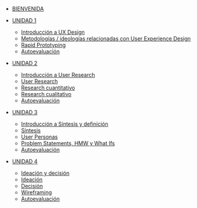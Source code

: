 
* [BIENVENIDA](README.md)

* [UNIDAD 1]()
   * [Introducción a UX Design](/02-educacion-continua/01-intro-uxd-1/Unidad-1/01-Introduccion-a-UX-Design.md)
   * [Metodologías / ideologías relacionadas con User Experience Design](/02-educacion-continua/01-intro-uxd-1/Unidad-1/02-Metodologias-relacionas-con-UXD.md)
   * [Rapid Prototyping](//02-educacion-continua/01-intro-uxd-1/Unidad-1/03-Rapid-prototyping.md)
   * [Autoevaluación](/02-educacion-continua/01-intro-uxd-1/Unidad-1/04-auto-evaluacion.md)
* [UNIDAD 2]() 
   * [Introducción a User Research](/02-educacion-continua/01-intro-uxd-1/Unidad-2/05-introduccion-user-reseach.md)
   * [User Research](/02-educacion-continua/01-intro-uxd-1/Unidad-2/06-user-research.md)
   * [Research cuantitativo](/02-educacion-continua/01-intro-uxd-1/Unidad-2/07-research-cuantitativo.md)
   * [Research cualitativo](/02-educacion-continua/01-intro-uxd-1/Unidad-2/08-research-cualitativo.md)
   * [Autoevaluación](/02-educacion-continua/01-intro-uxd-1/Unidad-2/08.1-auto-evaluacion.md)
* [UNIDAD 3]() 
   * [Introducción a Síntesis y definición](/02-educacion-continua/01-intro-uxd-1/Unidad-3/09-introduccion-sintesis-y-definicion.md)
   * [Síntesis](/02-educacion-continua/01-intro-uxd-1/Unidad-3/10-sintesis.md)
   * [User Personas](/02-educacion-continua/01-intro-uxd-1/Unidad-3/11-user-personas.md)
   * [Problem Statements, HMW y What Ifs](/02-educacion-continua/01-intro-uxd-1/Unidad-3/12-priorizacion.md)
   * [Autoevaluación](/02-educacion-continua/01-intro-uxd-1/Unidad-2/08.1-auto-evaluacion.md)
* [UNIDAD 4]() 
   * [Ideación y decisión](/02-educacion-continua/01-intro-uxd-1/Unidad-4/13-ideacion-y-decision.md)
   * [Ideación](/02-educacion-continua/01-intro-uxd-1/Unidad-4/14-ideacion.md)
   * [Decisión](/02-educacion-continua/01-intro-uxd-1/Unidad-4/15-decision.md)
   * [Wireframing](/02-educacion-continua/01-intro-uxd-1/Unidad-4/16-wireframing.md)
   * [Autoevaluación](/02-educacion-continua/01-intro-uxd-1/Unidad-2/08.1-auto-evaluacion.md)  


